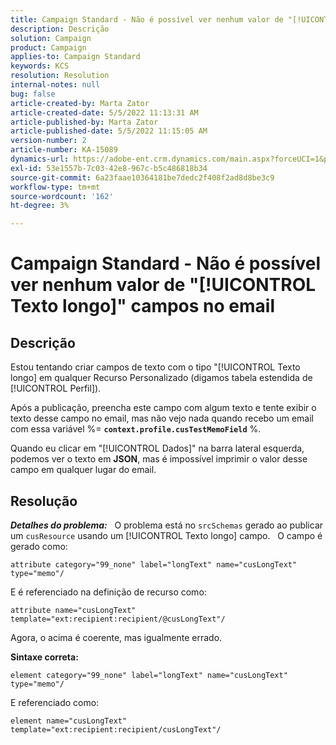 ```yaml
---
title: Campaign Standard - Não é possível ver nenhum valor de "[!UICONTROL Texto longo]" campos no email
description: Descrição
solution: Campaign
product: Campaign
applies-to: Campaign Standard
keywords: KCS
resolution: Resolution
internal-notes: null
bug: false
article-created-by: Marta Zator
article-created-date: 5/5/2022 11:13:31 AM
article-published-by: Marta Zator
article-published-date: 5/5/2022 11:15:05 AM
version-number: 2
article-number: KA-15089
dynamics-url: https://adobe-ent.crm.dynamics.com/main.aspx?forceUCI=1&pagetype=entityrecord&etn=knowledgearticle&id=b6827162-64cc-ec11-a7b5-6045bd00dbbc
exl-id: 53e1557b-7c03-42e8-967c-b5c486818b34
source-git-commit: 6a23faae10364181be7dedc2f408f2ad8d8be3c9
workflow-type: tm+mt
source-wordcount: '162'
ht-degree: 3%

---
```


# Campaign Standard - Não é possível ver nenhum valor de &quot;[!UICONTROL Texto longo]&quot; campos no email

## Descrição


Estou tentando criar campos de texto com o tipo &quot;[!UICONTROL Texto longo] em qualquer Recurso Personalizado (digamos tabela estendida de [!UICONTROL Perfil]).

Após a publicação, preencha este campo com algum texto e tente exibir o texto desse campo no email, mas não vejo nada quando recebo um email com essa variável %= <b>`context.profile.cusTestMemoField`</b> %.

Quando eu clicar em &quot;[!UICONTROL Dados]&quot; na barra lateral esquerda, podemos ver o texto em <b>JSON</b>, mas é impossível imprimir o valor desse campo em qualquer lugar do email.


## Resolução


<b>*Detalhes do problema:</b>*
 
O problema está no `srcSchemas` gerado ao publicar um `cusResource` usando um [!UICONTROL Texto longo] campo.
 
O campo é gerado como:

```
attribute category="99_none" label="longText" name="cusLongText" type="memo"/
```


E é referenciado na definição de recurso como:

```
attribute name="cusLongText" template="ext:recipient:recipient/@cusLongText"/
```

Agora, o acima é coerente, mas igualmente errado.
 

<b>Sintaxe correta:</b>

```
element category="99_none" label="longText" name="cusLongText" type="memo"/
```

E referenciado como:
 

```
element name="cusLongText" template="ext:recipient:recipient/cusLongText"/
```
